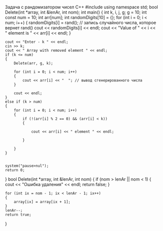 Задача с рандомизатором чисел C++
#include <iostream>
using namespace std;
bool Delete(int *array, int &lenAr, int nom);
int main()
{
	int k, i, j, g;
	g = 10;
	int const num = 10;
	int arr[num];
	int randomDigits[10] = {};
	for (int i = 0; i < num; i++) {
		randomDigits[i] = rand(); // запись случайного числа, которое вернет rand()
		cout << randomDigits[i] << endl;
		cout << "Value of " << i << " element is " << arr[i] << endl;
	}

	cout << "Enter - k " << endl;
	cin >> k;
	cout << " Array with removed element " << endl;
	if (k <= num)
	{
		Delete(arr, g, k);

		for (int i = 0; i < num; i++)
		{
			cout << arr[i] << "  "; // вывод сгенерированного числа
		}

		cout << endl;
	}
	else if (k > num)
	{
		for (int i = 0; i < num; i++)
		{
			if (!(arr[i] % 2 == 0) && (arr[i] < k))
			{

				cout << arr[i] << " element " << endl;

			}

		}
	}
	

	system("pause>nul");
	return 0;
}
bool Delete(int *array, int &lenAr, int nom)
{
	if (nom > lenAr || nom < 1)
	{
		cout << "Ошибка удаления" << endl;
		return false;
	}

	for (int ix = nom - 1; ix < lenAr - 1; ix++)
	{
		array[ix] = array[ix + 1];
	}
	lenAr--;
	return true;
}

